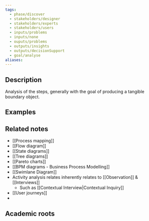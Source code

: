 ```yaml
---
tags:
  - phase/discover
  - stakeholders/designer
  - stakeholders/experts
  - stakeholders/users
  - inputs/problems
  - inputs/none
  - ouputs/problems
  - outputs/insights
  - outputs/decisionSupport
  - goal/analyse
aliases:
---
```


## Description
Analysis of the steps, generally with the goal of producing a tangible boundary object. 

## Examples 


## Related notes 
- [[Process mapping]]
- [[Flow diagram]]
- [[State diagrams]]
- [[Tree diagrams]]
- [[Pareto charts]]
- [[BPM diagrams - Business Process Modelling]]
- [[Swimlane Diagram]]
- Activity analysis relates inherently relates to [[Observation]] & [[Interviews]]
	- Such as [[Contextual Interview|Contextual Inquiry]]
- [[User journeys]]
- 

## Academic roots
